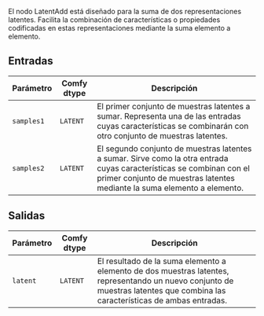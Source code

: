 El nodo LatentAdd está diseñado para la suma de dos representaciones latentes. Facilita la combinación de características o propiedades codificadas en estas representaciones mediante la suma elemento a elemento.

## Entradas

| Parámetro    | Comfy dtype | Descripción |
|--------------|-------------|-------------|
| `samples1`   | `LATENT`    | El primer conjunto de muestras latentes a sumar. Representa una de las entradas cuyas características se combinarán con otro conjunto de muestras latentes. |
| `samples2`   | `LATENT`    | El segundo conjunto de muestras latentes a sumar. Sirve como la otra entrada cuyas características se combinan con el primer conjunto de muestras latentes mediante la suma elemento a elemento. |

## Salidas

| Parámetro | Comfy dtype | Descripción |
|-----------|-------------|-------------|
| `latent`  | `LATENT`    | El resultado de la suma elemento a elemento de dos muestras latentes, representando un nuevo conjunto de muestras latentes que combina las características de ambas entradas. |
